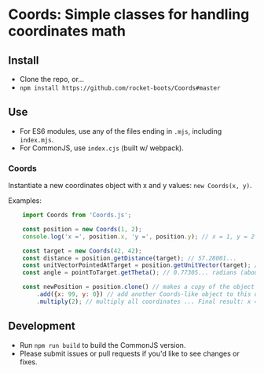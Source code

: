 # Coords: Simple classes for handling coordinates math

## Install

* Clone the repo, or...
* `npm install https://github.com/rocket-boots/Coords#master`

## Use

- For ES6 modules, use any of the files ending in `.mjs`, including `index.mjs`.
- For CommonJS, use `index.cjs` (built w/ webpack).

### Coords

Instantiate a new coordinates object with x and y values: `new Coords(x, y)`.

Examples:

```javascript
	import Coords from 'Coords.js';

	const position = new Coords(1, 2);
	console.log('x =', position.x, 'y =', position.y); // x = 1, y = 2

	const target = new Coords(42, 42);
	const distance = position.getDistance(target); // 57.28001...
	const unitVectorPointedAtTarget = position.getUnitVector(target); // {x: 0.71578..., y: 0.69832...}
	const angle = pointToTarget.getTheta(); // 0.77305... radians (about 44.3 degrees)

	const newPosition = position.clone() // makes a copy of the object
		.add({x: 99, y: 0}) // add another Coords-like object to this one
		.multiply(2); // multiply all coordinates ... Final result: x = 200, y = 4
```


## Development

- Run `npm run build` to build the CommonJS version.
- Please submit issues or pull requests if you'd like to see changes or fixes.

